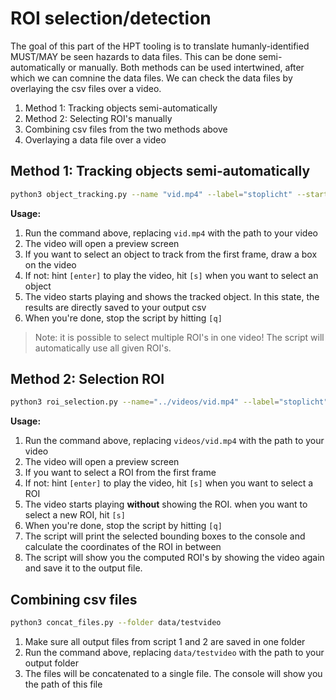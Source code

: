 # ROI selection/detection

The goal of this part of the HPT tooling is to translate humanly-identified MUST/MAY be seen hazards to data files. This can be done semi-automatically or manually. Both methods can be used intertwined, after which we can comnine the data files. We can check the data files by overlaying the csv files over a video.

1. Method 1: Tracking objects semi-automatically
1. Method 2: Selecting ROI's manually
1. Combining csv files from the two methods above
1. Overlaying a data file over a video

## Method 1: Tracking objects semi-automatically

```bash
python3 object_tracking.py --name "vid.mp4" --label="stoplicht" --start_frame=70
```

**Usage:**

1. Run the command above, replacing `vid.mp4` with the path to your video
1. The video will open a preview screen
1. If you want to select an object to track from the first frame, draw a box on the video
1. If not: hint `[enter]` to play the video, hit `[s]` when you want to select an object
1. The video starts playing and shows the tracked object. In this state, the results are directly saved to your output csv
1. When you're done, stop the script by hitting `[q]`

> Note: it is possible to select multiple ROI's in one video! The script will automatically use all given ROI's.

## Method 2: Selection ROI

```bash
python3 roi_selection.py --name="../videos/vid.mp4" --label="stoplicht" --start-frame=100
```

**Usage:**

1. Run the command above, replacing `videos/vid.mp4` with the path to your video
1. The video will open a preview screen
1. If you want to select a ROI from the first frame
1. If not: hint `[enter]` to play the video, hit `[s]` when you want to select a ROI
1. The video starts playing **without** showing the ROI. when you want to select a new ROI, hit `[s]`
1. When you're done, stop the script by hitting `[q]`
1. The script will print the selected bounding boxes to the console and calculate the coordinates of the ROI in between
1. The script will show you the computed ROI's by showing the video again and save it to the output file.

## Combining csv files

```bash
python3 concat_files.py --folder data/testvideo
```

1. Make sure all output files from script 1 and 2 are saved in one folder
1. Run the command above, replacing `data/testvideo` with the path to your output folder
1. The files will be concatenated to a single file. The console will show you the path of this file
